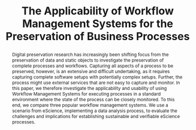 ---
abstract: Digital preservation research has increasingly been shifting focus from
  the preservation of data and static objects to investigate the preservation of complete
  processes and workflows. Capturing all aspects of a process to be preserved, however,
  is an extensive and difficult undertaking, as it requires capturing complete software
  setups with potentially complex setups. Further, the process might use external
  services that are not easy to capture and monitor. In this paper, we therefore investigate
  the applicability and usability of using Workflow Management Systems for executing
  processes in a standard environment where the state of the process can be closely
  monitored. To this end, we compare three popular workflow management systems. We
  use a scenario from eScience, implementing a data analysis process, to evaluate
  the challenges and implications for establishing sustainable and verifiable eScience
  processes.
creators:
- Mayer, Rudolf
- Proell, Stefan
- Rauber, Andreas
date: null
document_url: https://services.phaidra.univie.ac.at/api/object/o:293771/download
grand_parent: iPRES
institutions: []
keywords:
- ischool
- toronto
- canada
- e-science
- research infrastructures
- process preservation
landing_page_url: https://phaidra.univie.ac.at/o:293771
language: eng
layout: publication
license: CC BY-NC-SA 3.0 AT
notes_url: null
parent: iPRES 2012
presentation_url: null
publication_type: paper
size: 836868
source_name: iPRES
title: The Applicability of Workflow Management Systems for the Preservation of Business
  Processes
year: 2012
---